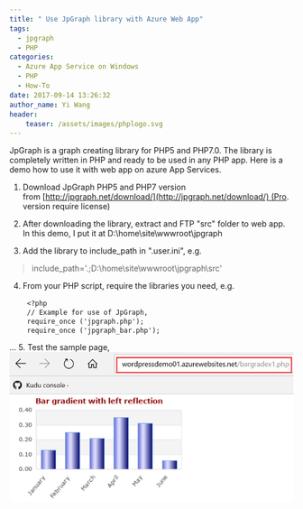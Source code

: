```yaml
---
title: " Use JpGraph library with Azure Web App"
tags:
  - jpgraph
  - PHP
categories:
  - Azure App Service on Windows
  - PHP
  - How-To
date: 2017-09-14 13:26:32
author_name: Yi Wang
header:
    teaser: /assets/images/phplogo.svg
---
```


JpGraph is a graph creating library for PHP5 and PHP7.0. The library is completely written in PHP and ready to be used in any PHP app. Here is a demo how to use it with web app on azure App Services. 

1. Download JpGraph PHP5 and PHP7 version from [http://jpgraph.net/download/](http://jpgraph.net/download/) (Pro. version require license) 

2. After downloading the library, extract and FTP "src" folder to web app. In this demo, I put it at D:\\home\\site\\wwwroot\\jpgraph 

3. Add the library to include_path in ".user.ini", e.g.

>include_path='.;D:\\home\\site\\wwwroot\\jpgraph\\src'

4. From your PHP script, require the libraries you need, e.g.

        <?php
        // Example for use of JpGraph,
        require_once ('jpgraph.php');
        require_once ('jpgraph_bar.php');

... 5\. Test the sample page, [![](/media/2017/09/jpgraph.png)](/media/2017/09/jpgraph.png)